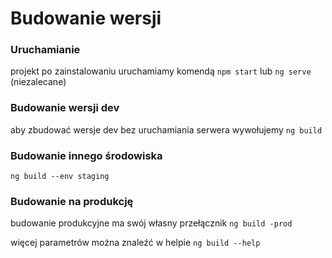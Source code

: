 # Budowanie wersji

### Uruchamianie
projekt po zainstalowaniu uruchamiamy komendą `npm start` lub `ng serve` (niezalecane)


### Budowanie wersji dev
aby zbudować wersje dev bez uruchamiania serwera wywołujemy `ng build`


### Budowanie innego środowiska
`ng build --env staging`


### Budowanie na produkcję
budowanie produkcyjne ma swój własny przełącznik `ng build -prod`


więcej parametrów można znaleźć w helpie `ng build --help`
